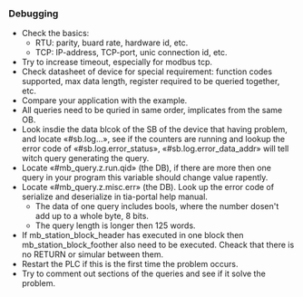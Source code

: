 ### Debugging

- Check the basics:
  - RTU: parity, buard rate, hardware id, etc.
  - TCP: IP-address, TCP-port, unic connection id, etc.
- Try to increase timeout, especially for modbus tcp.
- Check datasheet of device for special requirement: function codes supported, max data length, register required to be queried together, etc.
- Compare your application with the example.
- All queries need to be quried in same order, implicates from the same OB.
- Look insdie the data blcok of the SB of the device that having problem, and locate «#sb.log...», see if the counters are running and lookup the error code of «#sb.log.error_status», «#sb.log.error_data_addr» will tell witch query generating the query. 
- Locate «#mb_query.z.run.qid» (the DB), if there are more then one query in your program this variable should change value rapently. 
- Locate «#mb_query.z.misc.err» (the DB). Look up the error code of serialize and deserialize in tia-portal help manual.  
  - The data of one query includes bools, where the number dosen't add up to a whole byte, 8 bits.
  - The query length is longer then 125 words.
- If mb_station_block_header has executed in one block then mb_station_block_foother also need to be executed. Cheack that there is no RETURN or simular between them.
- Restart the PLC if this is the first time the problem occurs.
- Try to comment out sections of the queries and see if it solve the problem.
